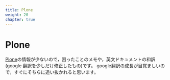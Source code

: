 ```yaml
---
title: Plone
weight: 20
chapter: true
---
```


# Plone
[Plone](http://www.plone.org)の情報が少ないので，困ったことのメモや，英文ドキュメントの和訳(google 翻訳を少しだけ修正したもの)です。
google翻訳の成長が目覚ましいので，すぐにそちらに追い抜かれると思います。